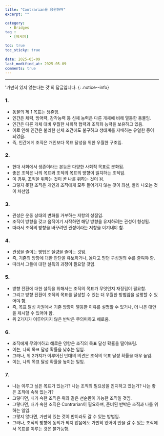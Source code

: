 ```yaml
---
title: "Contrarian을 응원하며" 
excerpt: ""

category:
  - Bridges
tag :
  - [에세이]

toc: true
toc_sticky: true
 
date: 2025-05-09
last_modified_at: 2025-05-09
comments: true
---
```


---

'가만히 있지 않는다는 것'의 답글입니다.
{: .notice--info}

### 1.
- 동물의 제 1 목표는 생존임.
- 인간은 체력, 방어력, 감각능력 등 신체 능력은 다른 개체에 비해 열등한 동물임.
- 인간은 다른 개체 대비 우월한 사회적 협력과 조직화 능력을 보유하고 있음.
- 이로 인해 인간은 불리한 신체 조건에도 불구하고 생태계를 지배하는 유일한 종이 되었음.
- 즉, 인간에게 조직은 개인보다 목표 달성을 위한 우월한 구조임.

### 2.
- 현대 사회에서 생존이라는 본능은 다양한 사회적 목표로 분화됨.
- 좋은 조직은 나의 목표와 조직의 목표의 방향이 일치하는 조직임.
- 이 경우, 조직을 위하는 것이 곧 나를 위하는 것이 됨.
- 그렇지 못한 조직은 개인과 조직에게 모두 들어가지 않는 것이 최선, 빨리 나오는 것이 차선임.

### 3.
- 관성은 운동 상태의 변화를 거부하는 저항의 성질임.
- 조직이 방향을 갖고 움직이기 시작하면 해당 방향을 유지하려는 관성이 형성됨.
- 따라서 조직의 방향을 바꾸려면 관성이라는 저항을 이겨내야 함.

### 4.
- 관성을 줄이는 방법은 질량을 줄이는 것임.
- 즉, 기존의 방향에 대한 판단을 유보하거나, 옳다고 믿던 구성원의 수를 줄여야 함.
- 따라서 그들에 대한 설득의 과정이 필요할 것임.

### 5.
- 방향 전환에 대한 설득을 위해서는 조직의 목표가 무엇인지 재정립이 필요함.
- 그리고 방향 전환이 조직의 목표를 달성할 수 있는 더 우월한 방법임을 설명할 수 있어야 함.
- 즉, 목표 달성 차원에서 기존 방향이 열등한 이유를 설명할 수 있거나, 더 나은 대안을 제시할 수 있어야 함.
- 위 2가지가 이루어지지 않은 반박은 무의미하고 해로움.

### 6.
- 조직에게 무의미하고 해로운 영향은 조직의 목표 달성 확률을 떨어뜨림.
- 이는, 나의 목표 달성 확률을 낮추는 일임.
- 그러나, 위 2가지가 이루어진 반대의 의견은 조직의 목표 달성 확률을 매우 높임.
- 이는, 나의 목표 달성 확률을 높이는 일임.

### 7.
- 나는 이루고 싶은 목표가 있는가? 나는 조직의 필요성을 인지하고 있는가? 나는 좋은 조직에 속해 있는가?
- 그렇다면, 내가 속한 조직은 위와 같은 선순환이 가능한 조직일 것임.
- 그렇다면, 내가 속한 조직은 Contrarian이 필요하며, 준비된 반박은 조직과 나를 위하는 일임.
- 그렇지 않다면, 가만히 있는 것이 반이라도 갈 수 있는 방법임.
- 그러나, 조직의 방향에 동의가 되지 않음에도 가만히 있어야 반을 갈 수 있는 조직에서 목표를 이루는 것은 불가능함.
